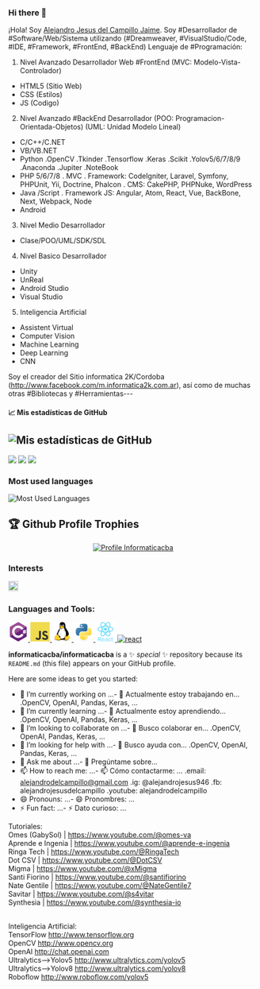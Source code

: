 ### Hi there 👋

¡Hola!
Soy [Alejandro Jesus del Campillo Jaime](https://www.facebook.com/alejandrojesusjaime). 
Soy #Desarrollador de #Software/Web/Sistema utilizando (#Dreamweaver, #VisualStudio/Code, #IDE, #Framework, #FrontEnd, #BackEnd)
Lenguaje de #Programación:
1) Nivel Avanzado Desarrollador Web #FrontEnd (MVC: Modelo-Vista-Controlador)
- HTML5 (Sitio Web)
- CSS (Estilos)
- JS (Codigo)
2) Nivel Avanzado #BackEnd Desarrollador (POO: Programacion-Orientada-Objetos) (UML: Unidad Modelo Lineal)
- C/C++/C.NET
- VB/VB.NET
- Python
    .OpenCV
    .Tkinder
    .Tensorflow
    .Keras
    .Scikit
    .Yolov5/6/7/8/9
    .Anaconda
    .Jupiter
    .NoteBook
- PHP 5/6/7/8
    . MVC
    . Framework: CodeIgniter, Laravel, Symfony, PHPUnit, Yii, Doctrine, Phalcon
    . CMS: CakePHP, PHPNuke, WordPress
- Java /Script
    . Framework JS: Angular, Atom, React, Vue, BackBone, Next, Webpack, Node
- Android
3) Nivel Medio Desarrollador
- Clase/POO/UML/SDK/SDL
4) Nivel Basico Desarrollador
- Unity
- UnReal
- Android Studio
- Visual Studio
5) Inteligencia Artificial
- Assistent Virtual
- Computer Vision
- Machine Learning
- Deep Learning
- CNN 

Soy el creador del Sitio informatica 2K/Cordoba (http://www.facebook.com/m.informatica2k.com.ar), así como de muchas otras #Bibliotecas y 
#Herramientas---
####  📈 Mis estadísticas de GitHub
![ Mis estadísticas de GitHub ](https://github-readme-stats.vercel.app/api?username=informaticacba&show_icons=true&count_private=false&hide_title=false)
---
![](http://github-profile-summary-cards.vercel.app/api/cards/profile-details?username=informaticacba&theme=2077)
![](http://github-profile-summary-cards.vercel.app/api/cards/repos-per-language?username=informaticacba&theme=2077)
![](http://github-profile-summary-cards.vercel.app/api/cards/stats?username=informaticacba&theme=2077)

### Most used languages
![Most Used Languages](https://github-readme-stats.vercel.app/api/top-langs/?username=informaticacba&theme=react&layout=compact)

## 🏆 Github Profile Trophies
<p align="center"><a href="https://github.com/informaticacba/github-profile-trophy"><img src="https://github-profile-trophy.vercel.app/?username=informaticacba" alt="Profile Informaticacba" width="80%"/></a></p>

### Interests

<a href="https://www.php.net"><img src="https://www.php.net/images/php8/logo_php8_1.svg" height="20%" width="20%"></a>

<h3 align="left">Languages and Tools:</h3>
<p align="left"> <a href="https://www.w3schools.com/cs/" target="_blank"> <img src="https://raw.githubusercontent.com/devicons/devicon/master/icons/csharp/csharp-original.svg" alt="csharp" width="40" height="40"/> </a> <a href="https://developer.mozilla.org/en-US/docs/Web/JavaScript" target="_blank"> <img src="https://raw.githubusercontent.com/devicons/devicon/master/icons/javascript/javascript-original.svg" alt="javascript" width="40" height="40"/> </a> <a href="https://www.linux.org/" target="_blank"> <img src="https://raw.githubusercontent.com/devicons/devicon/master/icons/linux/linux-original.svg" alt="linux" width="40" height="40"/> </a> <a href="https://www.python.org" target="_blank"> <img src="https://raw.githubusercontent.com/devicons/devicon/master/icons/python/python-original.svg" alt="python" width="40" height="40"/> </a> <a href="https://reactjs.org/" target="_blank"> <img src="https://raw.githubusercontent.com/devicons/devicon/master/icons/react/react-original-wordmark.svg" alt="react" width="40" height="40"/> <a href="https://es.wikipedia.org/wiki/Bash" target="_blank"> <img src="https://i.postimg.cc/KYYRkqtV/Terminalicon2.png" alt="react" width="40" height="40"/> </a> </p>

**informaticacba/informaticacba** is a ✨ _special_ ✨ repository because its `README.md` (this file) appears on your GitHub profile.

Here are some ideas to get you started:

- 🔭 I’m currently working on ...- 🔭 Actualmente estoy trabajando en...
    .OpenCV, OpenAI, Pandas, Keras, ...
- 🌱 I’m currently learning ...- 🌱 Actualmente estoy aprendiendo...
    .OpenCV, OpenAI, Pandas, Keras, ...
- 👯 I’m looking to collaborate on ...- 👯 Busco colaborar en...
    .OpenCV, OpenAI, Pandas, Keras, ...
- 🤔 I’m looking for help with ...- 🤔 Busco ayuda con...
    .OpenCV, OpenAI, Pandas, Keras, ...
- 💬 Ask me about ...- 💬 Pregúntame sobre...
- 📫 How to reach me: ...- 📫 Cómo contactarme: ...
    .email: alejandrodelcampillo@gmail.com
    .ig: @alejandrojesus946
    .fb: alejandrojesusdelcampillo
    .youtube: alejandrodelcampillo
- 😄 Pronouns: ...- 😄 Pronombres: ...
- ⚡ Fun fact: ...- ⚡ Dato curioso: ...

Tutoriales: <br>
    Omes (GabySol)      |    https://www.youtube.com/@omes-va   <br>
    Aprende e Ingenia   |    https://www.youtube.com/@aprende-e-ingenia   <br>
    Ringa Tech          |    https://www.youtube.com/@RingaTech     <br>
    Dot CSV             |    https://www.youtube.com/@DotCSV     <br>
    Migma               |    https://www.youtube.com/@xMigma     <br>
    Santi Fiorino       |    https://www.youtube.com/@santifiorino    <br>
    Nate Gentile        |    https://www.youtube.com/@NateGentile7    <br>
    Savitar             |    https://www.youtube.com/@s4vitar     <br>
    Synthesia           |    https://www.youtube.com/@synthesia-io    <br>

<br><bre>
Inteligencia Artificial: <br>
   TensorFlow http://www.tensorflow.org <br>
   OpenCV http://www.opencv.org <br>
   OpenAI  http://chat.openai.com <br>
   Ultralytics-->Yolov5  http://www.ultralytics.com/yolov5 <br>
   Ultralytics-->Yolov8  http://www.ultralytics.com/yolov8 <br>
   Roboflow  http://www.roboflow.com/yolov5 <br>
